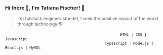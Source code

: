 ### Hi there 👋, I'm Tatiana Fischer! 👩
> I'm fullstack engineer stundet,
> I seek the positive impact of the world through technology.🌎



                                                        HTML | CSS | Javascript
                                                 Typescript | Node.js | React.js | MySQL


